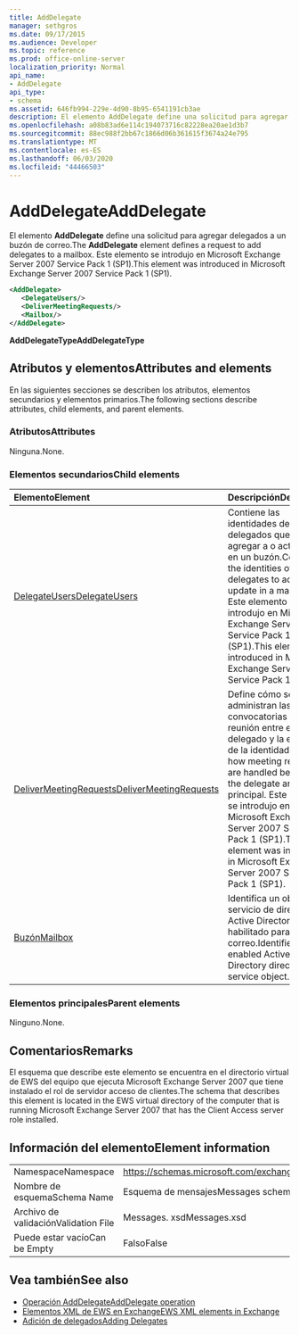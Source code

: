 ```yaml
---
title: AddDelegate
manager: sethgros
ms.date: 09/17/2015
ms.audience: Developer
ms.topic: reference
ms.prod: office-online-server
localization_priority: Normal
api_name:
- AddDelegate
api_type:
- schema
ms.assetid: 646fb994-229e-4d90-8b95-6541191cb3ae
description: El elemento AddDelegate define una solicitud para agregar delegados a un buzón de correo. Este elemento se introdujo en Microsoft Exchange Server 2007 Service Pack 1 (SP1).
ms.openlocfilehash: a08b83ad6e114c194073716c82228ea20ae1d3b7
ms.sourcegitcommit: 88ec988f2bb67c1866d06b361615f3674a24e795
ms.translationtype: MT
ms.contentlocale: es-ES
ms.lasthandoff: 06/03/2020
ms.locfileid: "44466503"
---
```

# <a name="adddelegate"></a><span data-ttu-id="4c602-104">AddDelegate</span><span class="sxs-lookup"><span data-stu-id="4c602-104">AddDelegate</span></span>

<span data-ttu-id="4c602-105">El elemento **AddDelegate** define una solicitud para agregar delegados a un buzón de correo.</span><span class="sxs-lookup"><span data-stu-id="4c602-105">The **AddDelegate** element defines a request to add delegates to a mailbox.</span></span> <span data-ttu-id="4c602-106">Este elemento se introdujo en Microsoft Exchange Server 2007 Service Pack 1 (SP1).</span><span class="sxs-lookup"><span data-stu-id="4c602-106">This element was introduced in Microsoft Exchange Server 2007 Service Pack 1 (SP1).</span></span> 
  
```xml
<AddDelegate>
   <DelegateUsers/>
   <DeliverMeetingRequests/>
   <Mailbox/>
</AddDelegate>
```

 <span data-ttu-id="4c602-107">**AddDelegateType**</span><span class="sxs-lookup"><span data-stu-id="4c602-107">**AddDelegateType**</span></span>
## <a name="attributes-and-elements"></a><span data-ttu-id="4c602-108">Atributos y elementos</span><span class="sxs-lookup"><span data-stu-id="4c602-108">Attributes and elements</span></span>

<span data-ttu-id="4c602-109">En las siguientes secciones se describen los atributos, elementos secundarios y elementos primarios.</span><span class="sxs-lookup"><span data-stu-id="4c602-109">The following sections describe attributes, child elements, and parent elements.</span></span>
  
### <a name="attributes"></a><span data-ttu-id="4c602-110">Atributos</span><span class="sxs-lookup"><span data-stu-id="4c602-110">Attributes</span></span>

<span data-ttu-id="4c602-111">Ninguna.</span><span class="sxs-lookup"><span data-stu-id="4c602-111">None.</span></span>
  
### <a name="child-elements"></a><span data-ttu-id="4c602-112">Elementos secundarios</span><span class="sxs-lookup"><span data-stu-id="4c602-112">Child elements</span></span>

|<span data-ttu-id="4c602-113">**Elemento**</span><span class="sxs-lookup"><span data-stu-id="4c602-113">**Element**</span></span>|<span data-ttu-id="4c602-114">**Descripción**</span><span class="sxs-lookup"><span data-stu-id="4c602-114">**Description**</span></span>|
|:-----|:-----|
|[<span data-ttu-id="4c602-115">DelegateUsers</span><span class="sxs-lookup"><span data-stu-id="4c602-115">DelegateUsers</span></span>](delegateusers.md) <br/> |<span data-ttu-id="4c602-116">Contiene las identidades de los delegados que se van a agregar a o actualizar en un buzón.</span><span class="sxs-lookup"><span data-stu-id="4c602-116">Contains the identities of delegates to add to or update in a mailbox.</span></span> <span data-ttu-id="4c602-117">Este elemento se introdujo en Microsoft Exchange Server 2007 Service Pack 1 (SP1).</span><span class="sxs-lookup"><span data-stu-id="4c602-117">This element was introduced in Microsoft Exchange Server 2007 Service Pack 1 (SP1).</span></span>  <br/> |
|[<span data-ttu-id="4c602-118">DeliverMeetingRequests</span><span class="sxs-lookup"><span data-stu-id="4c602-118">DeliverMeetingRequests</span></span>](delivermeetingrequests.md) <br/> |<span data-ttu-id="4c602-119">Define cómo se administran las convocatorias de reunión entre el delegado y la entidad de la identidad.</span><span class="sxs-lookup"><span data-stu-id="4c602-119">Defines how meeting requests are handled between the delegate and the principal.</span></span> <span data-ttu-id="4c602-120">Este elemento se introdujo en Microsoft Exchange Server 2007 Service Pack 1 (SP1).</span><span class="sxs-lookup"><span data-stu-id="4c602-120">This element was introduced in Microsoft Exchange Server 2007 Service Pack 1 (SP1).</span></span>  <br/> |
|[<span data-ttu-id="4c602-121">Buzón</span><span class="sxs-lookup"><span data-stu-id="4c602-121">Mailbox</span></span>](mailbox.md) <br/> |<span data-ttu-id="4c602-122">Identifica un objeto de servicio de directorio de Active Directory habilitado para correo.</span><span class="sxs-lookup"><span data-stu-id="4c602-122">Identifies a mail-enabled Active Directory directory service object.</span></span>  <br/> |
   
### <a name="parent-elements"></a><span data-ttu-id="4c602-123">Elementos principales</span><span class="sxs-lookup"><span data-stu-id="4c602-123">Parent elements</span></span>

<span data-ttu-id="4c602-124">Ninguno.</span><span class="sxs-lookup"><span data-stu-id="4c602-124">None.</span></span>
  
## <a name="remarks"></a><span data-ttu-id="4c602-125">Comentarios</span><span class="sxs-lookup"><span data-stu-id="4c602-125">Remarks</span></span>

<span data-ttu-id="4c602-126">El esquema que describe este elemento se encuentra en el directorio virtual de EWS del equipo que ejecuta Microsoft Exchange Server 2007 que tiene instalado el rol de servidor acceso de clientes.</span><span class="sxs-lookup"><span data-stu-id="4c602-126">The schema that describes this element is located in the EWS virtual directory of the computer that is running Microsoft Exchange Server 2007 that has the Client Access server role installed.</span></span>
  
## <a name="element-information"></a><span data-ttu-id="4c602-127">Información del elemento</span><span class="sxs-lookup"><span data-stu-id="4c602-127">Element information</span></span>

|||
|:-----|:-----|
|<span data-ttu-id="4c602-128">Namespace</span><span class="sxs-lookup"><span data-stu-id="4c602-128">Namespace</span></span>  <br/> |https://schemas.microsoft.com/exchange/services/2006/messages  <br/> |
|<span data-ttu-id="4c602-129">Nombre de esquema</span><span class="sxs-lookup"><span data-stu-id="4c602-129">Schema Name</span></span>  <br/> |<span data-ttu-id="4c602-130">Esquema de mensajes</span><span class="sxs-lookup"><span data-stu-id="4c602-130">Messages schema</span></span>  <br/> |
|<span data-ttu-id="4c602-131">Archivo de validación</span><span class="sxs-lookup"><span data-stu-id="4c602-131">Validation File</span></span>  <br/> |<span data-ttu-id="4c602-132">Messages. xsd</span><span class="sxs-lookup"><span data-stu-id="4c602-132">Messages.xsd</span></span>  <br/> |
|<span data-ttu-id="4c602-133">Puede estar vacío</span><span class="sxs-lookup"><span data-stu-id="4c602-133">Can be Empty</span></span>  <br/> |<span data-ttu-id="4c602-134">Falso</span><span class="sxs-lookup"><span data-stu-id="4c602-134">False</span></span>  <br/> |
   
## <a name="see-also"></a><span data-ttu-id="4c602-135">Vea también</span><span class="sxs-lookup"><span data-stu-id="4c602-135">See also</span></span>

- [<span data-ttu-id="4c602-136">Operación AddDelegate</span><span class="sxs-lookup"><span data-stu-id="4c602-136">AddDelegate operation</span></span>](adddelegate-operation.md)
- [<span data-ttu-id="4c602-137">Elementos XML de EWS en Exchange</span><span class="sxs-lookup"><span data-stu-id="4c602-137">EWS XML elements in Exchange</span></span>](ews-xml-elements-in-exchange.md)
- [<span data-ttu-id="4c602-138">Adición de delegados</span><span class="sxs-lookup"><span data-stu-id="4c602-138">Adding Delegates</span></span>](https://msdn.microsoft.com/library/3a744150-66a3-4a13-9433-793603ba5038%28Office.15%29.aspx)

